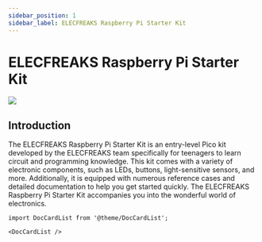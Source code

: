 ```yaml
---
sidebar_position: 1
sidebar_label: ELECFREAKS Raspberry Pi Starter Kit
---
```


# ELECFREAKS Raspberry Pi Starter Kit

![](https://wiki-media-ef.oss-cn-hongkong.aliyuncs.com/docs/pico/picoed/circuit-design/picoed-starter-kit/images/pico-starter-kit-01.png)

## Introduction

The ELECFREAKS Raspberry Pi Starter Kit is an entry-level Pico kit developed by the ELECFREAKS team specifically for teenagers to learn circuit and programming knowledge.
This kit comes with a variety of electronic components, such as LEDs, buttons, light-sensitive sensors, and more. Additionally, it is equipped with numerous reference cases and detailed documentation to help you get started quickly. The ELECFREAKS Raspberry Pi Starter Kit accompanies you into the wonderful world of electronics.


```mdx-code-block
import DocCardList from '@theme/DocCardList';

<DocCardList />
